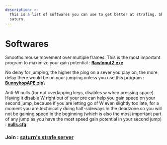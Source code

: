 ```yaml
---
description: >-
  This is a list of softwares you can use to get better at strafing. Shoutout to
  saturn.
---
```


# Softwares

Smooths mouse movement over multiple frames. This is the most important program to maximize your gain potential : [**RawInput2.exe**](https://cdn.discordapp.com/attachments/1125989208985702450/1125991462430048256/RawInput2.exe)

No delay for jumping, the higher the ping on a sever you play on, the more delay there would be on your jumping unless you use this program : [**BunnyhopAPE.zip**](https://github.com/log-ical/BunnyhopAPE/releases/download/1.1/BunnyhopAPE.zip)\


Anti-W nulls (for not overlapping keys, disables w when pressing space). Having it disable W right out of your pre can help you gain speed on your second jump, because if you are letting go of W even slightly too late, for a moment you are technically doing half-sideways in the deadzone so you will not be gaining speed in the beginning (which is also the most important part of any jump as you have the most speed gain potential in your second jump) : [**nulls.cfg**](https://cdn.discordapp.com/attachments/1125989208985702450/1125991636451725312/nulls.cfg)



### Join : [saturn's strafe server](https://discord.gg/hYeehhdk5y)
